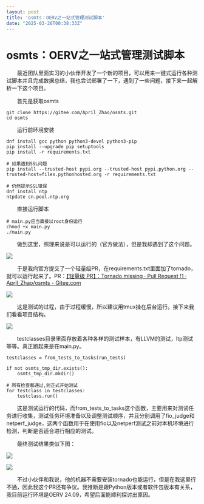 ```yaml
---
layout: post
title: 'osmts：OERV之一站式管理测试脚本'
date: "2025-03-26T00:38:33Z"
---
```

osmts：OERV之一站式管理测试脚本
====================

  最近团队里面实习的小伙伴开发了一个新的项目，可以用来一键式运行各种测试脚本并且完成数据总结，我也尝试部署了一下，遇到了一些问题，接下来一起解析一下这个项目。

  首先是获取osmts

    git clone https://gitee.com/April_Zhao/osmts.git
    cd osmts

  运行前环境安装

    dnf install gcc python python3-devel python3-pip
    pip install --upgrade pip setuptools
    pip install -r requirements.txt
    
    # 如果遇到SSL问题
    pip install --trusted-host pypi.org --trusted-host pypi.python.org --trusted-host=files.pythonhosted.org -r requirements.txt
    
    # 仍然提示SSL错误
    dnf install ntp
    ntpdate cn.pool.ntp.org

  直接运行脚本

    # main.py应当直接以root身份运行
    chmod +x main.py
    ./main.py

  做到这里，照理来说是可以运行的（官方做法），但是我却遇到了这个问题。

![](https://img2024.cnblogs.com/blog/3254001/202503/3254001-20250325202537206-1172357984.png)

  于是我向官方提交了一个轻量级PR，在requirements.txt里面加了tornado，就可以运行起来了。PR：[【轻量级 PR】：Tornado missing · Pull Request !1 · April\_Zhao/osmts - Gitee.com](https://gitee.com/April_Zhao/osmts/pulls/1)

![](https://img2024.cnblogs.com/blog/3254001/202503/3254001-20250325202647722-1914471327.png)

  这是测试的过程，由于过程缓慢，所以建议用tmux挂在后台运行。接下来我们看看项目结构。

![](https://img2024.cnblogs.com/blog/3254001/202503/3254001-20250325202822919-1728444950.png)

  testclasses目录里面存放着各种各样的测试样本，有LLVM的测试，ltp测试等等。真正跑起来是在main.py。

    testclasses = from_tests_to_tasks(run_tests)
    
    if not osmts_tmp_dir.exists():
        osmts_tmp_dir.mkdir()
    
    # 所有检查都通过,则正式开始测试
    for testclass in testclasses:
        testclass.run()

  这是测试运行的代码，而from\_tests\_to\_tasks这个函数，主要用来对测试任务进行收集，测试任务环境准备以及调整测试顺序，并且分别调用了fio\_judge和netperf\_judge，这两个函数用于在使用fio以及netperf测试之前对本机环境进行检测，判断是否适合进行相应的测试。

  最终测试结果类似下图：

![](https://img2024.cnblogs.com/blog/3254001/202503/3254001-20250325204250998-1127969224.png)

![](https://img2024.cnblogs.com/blog/3254001/202503/3254001-20250325204258313-1736384739.png)

  不过小伙伴和我说，他的机器不需要安装tornado也能运行，但是在我这里行不通，因此我这个PR还有争议。我推断是跟Python版本或者软件包版本有关系，我目前运行环境是OERV 24.09，希望后面能顺利探讨出原因。